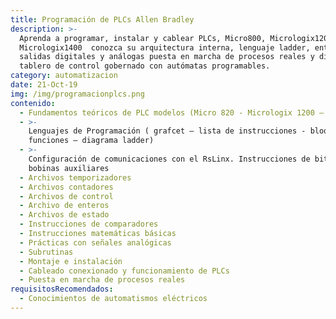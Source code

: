 ```yaml
---
title: Programación de PLCs Allen Bradley
description: >-
  Aprenda a programar, instalar y cablear PLCs, Micro800, Micrologix1200,
  Micrologix1400  conozca su arquitectura interna, lenguaje ladder, entradas
  salidas digitales y análogas puesta en marcha de procesos reales y diseñe su
  tablero de control gobernado con autómatas programables.
category: automatizacion
date: 21-Oct-19
img: /img/programacionplcs.png
contenido:
  - Fundamentos teóricos de PLC modelos (Micro 820 - Micrologix 1200 – 1400)
  - >-
    Lenguajes de Programación ( grafcet – lista de instrucciones - bloques de
    funciones – diagrama ladder)
  - >-
    Configuración de comunicaciones con el RsLinx. Instrucciones de bit Archivos
    bobinas auxiliares
  - Archivos temporizadores
  - Archivos contadores
  - Archivos de control
  - Archivo de enteros
  - Archivos de estado
  - Instrucciones de comparadores
  - Instrucciones matemáticas básicas
  - Prácticas con señales analógicas
  - Subrutinas
  - Montaje e instalación
  - Cableado conexionado y funcionamiento de PLCs
  - Puesta en marcha de procesos reales
requisitosRecomendados:
  - Conocimientos de automatismos eléctricos
---
```


